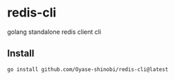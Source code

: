 # redis-cli

golang standalone redis client cli

## Install

```Bash
go install github.com/Oyase-shinobi/redis-cli@latest
```
